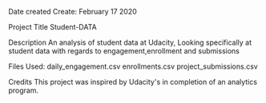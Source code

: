 Date created
Create: February 17 2020

Project Title
Student-DATA

Description
An analysis of student data at Udacity, Looking specifically at student data with regards to engagement,enrollment and submissions

Files Used:
daily_engagement.csv
enrollments.csv
project_submissions.csv

Credits
This project was inspired by Udacity's in completion of an analytics program.
